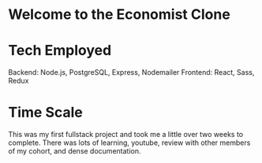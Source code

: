 # Welcome to the Economist Clone

# Tech Employed

Backend: Node.js, PostgreSQL, Express, Nodemailer
Frontend: React, Sass, Redux

# Time Scale

This was my first fullstack project and took me a little over two weeks to complete. There was lots of learning, youtube, review with other members of my cohort, and dense documentation.
